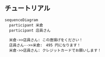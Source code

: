 ## チュートリアル


```mermaid
sequenceDiagram
  participant 米倉
  participant 店員さん
	
  米倉->>店員さん: この唐揚げをください！
  店員さん-->>米倉:　495 円になります！
  米倉->>店員さん: クレジットカードでお願いします！
```